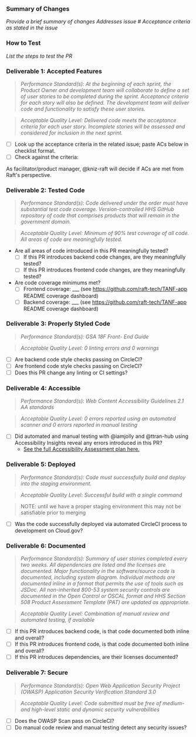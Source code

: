 ### Summary of Changes
_Provide a brief summary of changes_
_Addresses issue #_
_Acceptance criteria as stated in the issue_

### How to Test
_List the steps to test the PR_

### Deliverable 1: Accepted Features

> *Performance Standard(s): At the beginning of each sprint, the Product Owner and development team will collaborate to define a set of user stories to be completed during the sprint. Acceptance criteria for each story will also be defined. The development team will deliver code and functionality to satisfy these user stories.*

> *Acceptable Quality Level: Delivered code meets the acceptance criteria for each user story. Incomplete stories will be assessed and considered for inclusion in the next sprint.*

+ [ ] Look up the acceptance criteria in the related issue; paste ACs below in checklist format.
+ [ ] Check against the criteria:

As facilitator/product manager, @kniz-raft will decide if ACs are met from Raft's perspective.

### Deliverable 2: Tested Code

> *Performance Standard(s): Code delivered under the order must have substantial test code coverage. Version-controlled HHS GitHub repository of code that comprises products that will remain in the government domain.*

> *Acceptable Quality Level: Minimum of 90% test coverage of all code. All areas of code are meaningfully tested.*

+ Are all areas of code introduced in this PR meaningfully tested?
  + [ ] If this PR introduces backend code changes, are they meaningfully tested?
  + [ ] If this PR introduces frontend code changes, are they meaningfully tested?
+ Are code coverage minimums met?
  + [ ] Frontend coverage: ___ (see https://github.com/raft-tech/TANF-app README coverage dashboard)
  + [ ] Backend coverage: ___ (see https://github.com/raft-tech/TANF-app README coverage dashboard)

### Deliverable 3: Properly Styled Code

> *Performance Standard(s): GSA 18F Front- End Guide*

> *Acceptable Quality Level: 0 linting errors and 0 warnings*

+ [ ] Are backend code style checks passing on CircleCI?
+ [ ] Are frontend code style checks passing on CircleCI?
+ [ ] Does this PR change any linting or CI settings?

### Deliverable 4: Accessible

> *Performance Standard(s): Web Content Accessibility Guidelines 2.1 AA standards*

> *Acceptable Quality Level: 0 errors reported using an automated scanner and 0 errors reported in manual testing*

+ [ ] Did automated and manual testing with @iamjolly and @ttran-hub using Accessibility Insights reveal any errors introduced in this PR?
    + [See the full Accessibility Assessment plan here.](https://github.com/HHS/TANF-app/blob/main/docs/a11y/how-18f-will-test-a11y.md)

### Deliverable 5: Deployed

> *Performance Standard(s): Code must successfully build and deploy into the staging environment.*

> *Acceptable Quality Level: Successful build with a single command*

> NOTE: until we have a proper staging environment this may not be satisfiable prior to merging

+ [ ] Was the code successfully deployed via automated CircleCI process to development on Cloud.gov?

### Deliverable 6: Documented

> *Performance Standard(s): Summary of user stories completed every two weeks. All dependencies are listed and the licenses are documented. Major functionality in the software/source code is documented, including system diagram. Individual methods are documented inline in a format that permits the use of tools such as JSDoc. All non-inherited 800-53 system security controls are documented in the Open Control or OSCAL format and HHS Section 508 Product Assessment Template (PAT) are updated as appropriate.*

> *Acceptable Quality Level: Combination of manual review and automated testing, if available*

+ [ ] If this PR introduces backend code, is that code documented both inline and overall?
+ [ ] If this PR introduces frontend code, is that code documented both inline and overall?
+ [ ] If this PR introduces dependencies, are their licenses documented?

### Deliverable 7: Secure

> *Performance Standard(s): Open Web Application Security Project (OWASP) Application Security Verification Standard 3.0*

> *Acceptable Quality Level: Code submitted must be free of medium- and high-level static and dynamic security vulnerabilities*

+ [ ] Does the OWASP Scan pass on CircleCI?
+ [ ] Do manual code review and manual testing detect any security issues?
